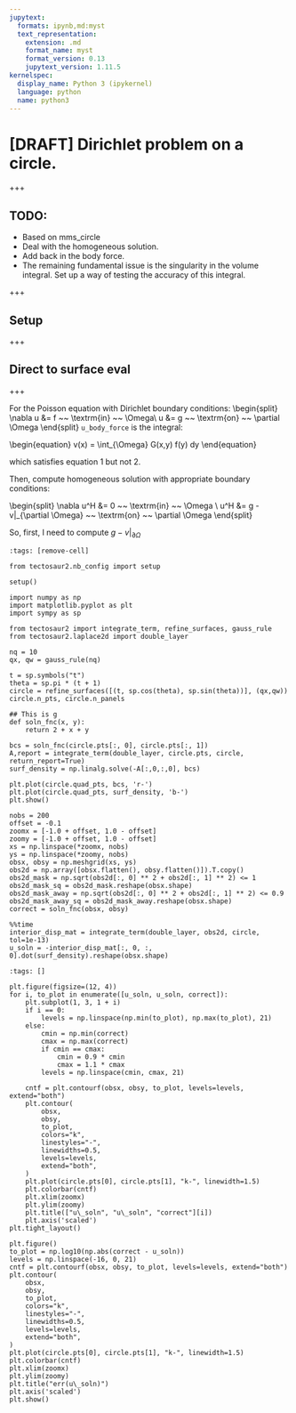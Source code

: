 ```yaml
---
jupytext:
  formats: ipynb,md:myst
  text_representation:
    extension: .md
    format_name: myst
    format_version: 0.13
    jupytext_version: 1.11.5
kernelspec:
  display_name: Python 3 (ipykernel)
  language: python
  name: python3
---
```


# [DRAFT] Dirichlet problem on a circle.

+++

## TODO:

* Based on mms_circle
* Deal with the homogeneous solution.
* Add back in the body force.
* The remaining fundamental issue is the singularity in the volume integral. Set up a way of testing the accuracy of this integral.

+++

## Setup

+++

## Direct to surface eval

+++

For the Poisson equation with Dirichlet boundary conditions:
\begin{split}
\nabla u &= f  ~~ \textrm{in} ~~ \Omega\\
u &= g ~~ \textrm{on} ~~ \partial \Omega
\end{split}
`u_body_force` is the integral:

\begin{equation}
v(x) = \int_{\Omega} G(x,y) f(y) dy
\end{equation}

which satisfies equation 1 but not 2.

Then, compute homogeneous solution with appropriate boundary conditions:

\begin{split}
\nabla u^H &= 0 ~~ \textrm{in} ~~ \Omega \\
u^H &= g - v|_{\partial \Omega}  ~~ \textrm{on} ~~ \partial \Omega
\end{split}

So, first, I need to compute $g - v|_{\partial \Omega}$

```{code-cell} ipython3
:tags: [remove-cell]

from tectosaur2.nb_config import setup

setup()
```

```{code-cell} ipython3
import numpy as np
import matplotlib.pyplot as plt
import sympy as sp

from tectosaur2 import integrate_term, refine_surfaces, gauss_rule
from tectosaur2.laplace2d import double_layer
```

```{code-cell} ipython3
nq = 10
qx, qw = gauss_rule(nq)

t = sp.symbols("t")
theta = sp.pi * (t + 1)
circle = refine_surfaces([(t, sp.cos(theta), sp.sin(theta))], (qx,qw))
circle.n_pts, circle.n_panels
```

```{code-cell} ipython3
## This is g
def soln_fnc(x, y):
    return 2 + x + y

bcs = soln_fnc(circle.pts[:, 0], circle.pts[:, 1])
A,report = integrate_term(double_layer, circle.pts, circle, return_report=True)
surf_density = np.linalg.solve(-A[:,0,:,0], bcs)
```

```{code-cell} ipython3
plt.plot(circle.quad_pts, bcs, 'r-')
plt.plot(circle.quad_pts, surf_density, 'b-')
plt.show()
```

```{code-cell} ipython3
nobs = 200
offset = -0.1
zoomx = [-1.0 + offset, 1.0 - offset]
zoomy = [-1.0 + offset, 1.0 - offset]
xs = np.linspace(*zoomx, nobs)
ys = np.linspace(*zoomy, nobs)
obsx, obsy = np.meshgrid(xs, ys)
obs2d = np.array([obsx.flatten(), obsy.flatten()]).T.copy()
obs2d_mask = np.sqrt(obs2d[:, 0] ** 2 + obs2d[:, 1] ** 2) <= 1
obs2d_mask_sq = obs2d_mask.reshape(obsx.shape)
obs2d_mask_away = np.sqrt(obs2d[:, 0] ** 2 + obs2d[:, 1] ** 2) <= 0.9
obs2d_mask_away_sq = obs2d_mask_away.reshape(obsx.shape)
correct = soln_fnc(obsx, obsy)
```

```{code-cell} ipython3
%%time
interior_disp_mat = integrate_term(double_layer, obs2d, circle, tol=1e-13)
u_soln = -interior_disp_mat[:, 0, :, 0].dot(surf_density).reshape(obsx.shape)
```

```{code-cell} ipython3
:tags: []

plt.figure(figsize=(12, 4))
for i, to_plot in enumerate([u_soln, u_soln, correct]):
    plt.subplot(1, 3, 1 + i)
    if i == 0:
        levels = np.linspace(np.min(to_plot), np.max(to_plot), 21)
    else:
        cmin = np.min(correct)
        cmax = np.max(correct)
        if cmin == cmax:
            cmin = 0.9 * cmin
            cmax = 1.1 * cmax
        levels = np.linspace(cmin, cmax, 21)

    cntf = plt.contourf(obsx, obsy, to_plot, levels=levels, extend="both")
    plt.contour(
        obsx,
        obsy,
        to_plot,
        colors="k",
        linestyles="-",
        linewidths=0.5,
        levels=levels,
        extend="both",
    )
    plt.plot(circle.pts[0], circle.pts[1], "k-", linewidth=1.5)
    plt.colorbar(cntf)
    plt.xlim(zoomx)
    plt.ylim(zoomy)
    plt.title(["u\_soln", "u\_soln", "correct"][i])
    plt.axis('scaled')
plt.tight_layout()

plt.figure()
to_plot = np.log10(np.abs(correct - u_soln))
levels = np.linspace(-16, 0, 21)
cntf = plt.contourf(obsx, obsy, to_plot, levels=levels, extend="both")
plt.contour(
    obsx,
    obsy,
    to_plot,
    colors="k",
    linestyles="-",
    linewidths=0.5,
    levels=levels,
    extend="both",
)
plt.plot(circle.pts[0], circle.pts[1], "k-", linewidth=1.5)
plt.colorbar(cntf)
plt.xlim(zoomx)
plt.ylim(zoomy)
plt.title("err(u\_soln)")
plt.axis('scaled')
plt.show()
```
